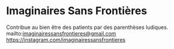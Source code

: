 # Imaginaires Sans Frontières

Contribue au bien être des patients par des parenthèses ludiques.
mailto:imaginairessansfrontieres@gmail.com
https://instagram.com/imaginairessansfrontieres
